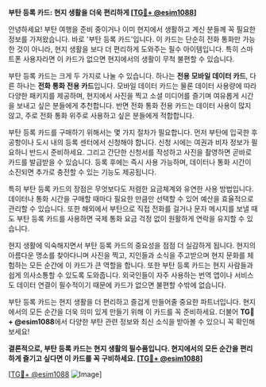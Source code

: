 **부탄 등록 카드: 현지 생활을 더욱 편리하게 [[TG💪+ @esim1088](https://t.me/s/esim1088)]**

안녕하세요! 부탄 여행을 준비 중이거나 이미 현지에서 생활하고 계신 분들께 꼭 필요한 정보를 가져왔습니다. 바로 '부탄 등록 카드'입니다. 이 카드는 단순히 전화 통화만 가능한 것이 아니라, 현지 생활을 보다 더 편리하게 도와주는 필수 아이템입니다. 특히 스마트폰 사용자라면 이 카드가 없으면 현지에서의 생활이 무척 불편할 수 있습니다.

부탄 등록 카드는 크게 두 가지로 나눌 수 있습니다. 하나는 **전용 모바일 데이터 카드**, 다른 하나는 **전화 통화 전용 카드**입니다. 모바일 데이터 카드는 물론 데이터 사용량에 따라 다양한 패키지를 제공하며, 현지에서 사진을 찍고 소셜 미디어를 즐기며 여유롭게 시간을 보내고 싶은 분들에게 추천합니다. 반면 전화 통화 전용 카드는 데이터 사용이 많지 않고, 주로 전화 통화 위주로 사용하고 싶은 분들에게 적합합니다.

부탄 등록 카드를 구매하기 위해서는 몇 가지 절차가 필요합니다. 먼저 부탄에 입국한 후 공항이나 도시 내의 등록 센터에서 신청해야 합니다. 신청 시에는 여권과 비자 정보가 필요하니 반드시 준비하세요. 그리고 간단한 신청서를 작성하고 사진을 촬영하면 곧바로 카드를 발급받을 수 있습니다. 등록 후에는 즉시 사용 가능하며, 데이터나 통화 시간이 소진되면 추가로 충전할 수 있는 기능도 제공됩니다.

특히 부탄 등록 카드의 장점은 무엇보다도 저렴한 요금체계와 유연한 사용 방법입니다. 데이터나 통화 시간을 구매할 때마다 필요한 만큼만 선택할 수 있어 예산을 효율적으로 관리할 수 있습니다. 또한 해외에서 부탄으로 직접 전화를 걸거나 문자 메시지를 보낼 때도 부탄 등록 카드를 사용하면 국제 통화 요금 걱정 없이 원활하게 연락을 유지할 수 있습니다.

현지 생활에 익숙해지면서 부탄 등록 카드의 중요성을 점점 더 실감하게 됩니다. 현지의 아름다운 명소를 찾아다니며 사진을 찍고, 지인들과 소식을 주고받으며 현지 문화를 체험하는 모든 순간에 이 카드가 큰 역할을 합니다. 또한 부탄 등록 카드는 현지 사람들과 쉽게 의사소통할 수 있도록 도와줍니다. 외국인들이 자주 사용하는 번역 앱이나 서비스도 데이터 연결이 필수적이기 때문에 카드가 없으면 불편할 수밖에 없습니다.

부탄 등록 카드는 현지 생활을 더 편리하고 즐겁게 만들어줄 중요한 파트너입니다. 현지에서의 모든 순간을 더욱 의미 있게 만들기 위해 이 카드를 꼭 준비하세요. 더불어 **TG💪+ @esim1088**에서 다양한 부탄 관련 정보와 최신 소식을 받아볼 수 있으니 꼭 확인해보세요!

**결론적으로, 부탄 등록 카드는 현지 생활의 필수품입니다. 현지에서의 모든 순간을 편리하게 즐기고 싶다면 이 카드를 꼭 구비하세요. [[TG💪+ @esim1088](https://t.me/s/esim1088)]**

[[TG💪+ @esim1088](https://t.me/s/esim1088) ![Image](https://i.postimg.cc/Y0z9fWf4/image.png)]